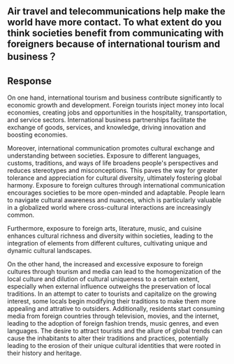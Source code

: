 ## Air travel and telecommunications help make the world have more contact. To what extent do you think societies benefit from communicating with foreigners because of international tourism and business？

## Response
On one hand, international tourism and business contribute significantly to economic growth and development. Foreign tourists inject money into local economies, creating jobs and opportunities in the hospitality, transportation, and service sectors. International business partnerships facilitate the exchange of goods, services, and knowledge, driving innovation and boosting economies.

Moreover, international communication promotes cultural exchange and understanding between societies. Exposure to different languages, customs, traditions, and ways of life broadens people's perspectives and reduces stereotypes and misconceptions. This paves the way for greater tolerance and appreciation for cultural diversity, ultimately fostering global harmony. Exposure to foreign cultures through international communication encourages societies to be more open-minded and adaptable. People learn to navigate cultural awareness and nuances, which is particularly valuable in a globalized world where cross-cultural interactions are increasingly common. 

Furthermore, exposure to foreign arts, literature, music, and cuisine enhances cultural richness and diversity within societies, leading to the integration of elements from different cultures, cultivating unique and dynamic cultural landscapes.

On the other hand, the increased and excessive exposure to foreign cultures through tourism and media can lead to the homogenization of the local culture and dilution of cultural uniqueness to a certain extent, especially when external influence outweighs the preservation of local traditions. In an attempt to cater to tourists and capitalize on the growing interest, some locals begin modifying their traditions to make them more appealing and attrative to outsiders. Additionally, residents start consuming media from foreign countries through television, movies, and the internet, leading to the adoption of foreign fashion trends, music genres, and even languages. The desire to attract tourists and the allure of global trends can cause the inhabitants to alter their traditions and practices, potentially leading to the erosion of their unique cultural identities that were rooted in their history and heritage.
